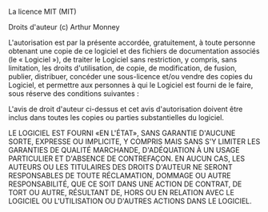 La licence MIT (MIT)

Droits d'auteur (c) Arthur Monney

L'autorisation est par la présente accordée, gratuitement, à toute personne obtenant 
une copie de ce logiciel et des fichiers de documentation associés (le « Logiciel »), 
de traiter le Logiciel sans restriction, y compris, sans limitation, les droits d'utilisation, de copie, de modification, 
de fusion, publier, distribuer, concéder une sous-licence et/ou vendre des copies du Logiciel, et permettre aux personnes 
à qui le Logiciel est fourni de le faire, sous réserve des conditions suivantes :

L'avis de droit d'auteur ci-dessus et cet avis d'autorisation doivent être inclus 
dans toutes les copies ou parties substantielles du logiciel.

LE LOGICIEL EST FOURNI «EN L'ÉTAT», SANS GARANTIE D'AUCUNE SORTE, EXPRESSE OU IMPLICITE, 
Y COMPRIS MAIS SANS S'Y LIMITER LES GARANTIES DE QUALITÉ MARCHANDE, D'ADÉQUATION À UN USAGE 
PARTICULIER ET D'ABSENCE DE CONTREFAÇON. EN AUCUN CAS, LES AUTEURS OU LES TITULAIRES DES DROITS 
D'AUTEUR NE SERONT RESPONSABLES DE TOUTE RÉCLAMATION, DOMMAGE OU AUTRE RESPONSABILITÉ, QUE CE 
SOIT DANS UNE ACTION DE CONTRAT, DE TORT OU AUTRE, RÉSULTANT DE, HORS OU EN RELATION AVEC LE 
LOGICIEL OU L'UTILISATION OU D'AUTRES ACTIONS DANS LE LOGICIEL.
